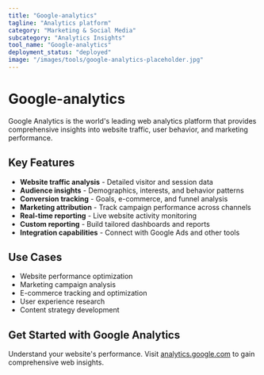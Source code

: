 ```yaml
---
title: "Google-analytics"
tagline: "Analytics platform"
category: "Marketing & Social Media"
subcategory: "Analytics Insights"
tool_name: "Google-analytics"
deployment_status: "deployed"
image: "/images/tools/google-analytics-placeholder.jpg"
---
```


# Google-analytics

Google Analytics is the world's leading web analytics platform that provides comprehensive insights into website traffic, user behavior, and marketing performance.

## Key Features

- **Website traffic analysis** - Detailed visitor and session data
- **Audience insights** - Demographics, interests, and behavior patterns
- **Conversion tracking** - Goals, e-commerce, and funnel analysis
- **Marketing attribution** - Track campaign performance across channels
- **Real-time reporting** - Live website activity monitoring
- **Custom reporting** - Build tailored dashboards and reports
- **Integration capabilities** - Connect with Google Ads and other tools

## Use Cases

- Website performance optimization
- Marketing campaign analysis
- E-commerce tracking and optimization
- User experience research
- Content strategy development

## Get Started with Google Analytics

Understand your website's performance. Visit [analytics.google.com](https://analytics.google.com) to gain comprehensive web insights.
